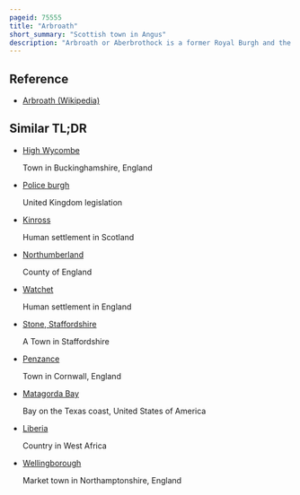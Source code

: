 ```yaml
---
pageid: 75555
title: "Arbroath"
short_summary: "Scottish town in Angus"
description: "Arbroath or Aberbrothock is a former Royal Burgh and the largest Town in the council Area of Angus, Scotland, with a Population of 23,902. It is located on the north Sea Coast just 16 Miles east-northeast of Dundee and 45 Miles south-southwest of Aberdeen."
---
```


## Reference

- [Arbroath (Wikipedia)](https://en.wikipedia.org/?curid=75555)

## Similar TL;DR

- [High Wycombe](/tldr/en/high-wycombe)

  Town in Buckinghamshire, England

- [Police burgh](/tldr/en/police-burgh)

  United Kingdom legislation

- [Kinross](/tldr/en/kinross)

  Human settlement in Scotland

- [Northumberland](/tldr/en/northumberland)

  County of England

- [Watchet](/tldr/en/watchet)

  Human settlement in England

- [Stone, Staffordshire](/tldr/en/stone-staffordshire)

  A Town in Staffordshire

- [Penzance](/tldr/en/penzance)

  Town in Cornwall, England

- [Matagorda Bay](/tldr/en/matagorda-bay)

  Bay on the Texas coast, United States of America

- [Liberia](/tldr/en/liberia)

  Country in West Africa

- [Wellingborough](/tldr/en/wellingborough)

  Market town in Northamptonshire, England
